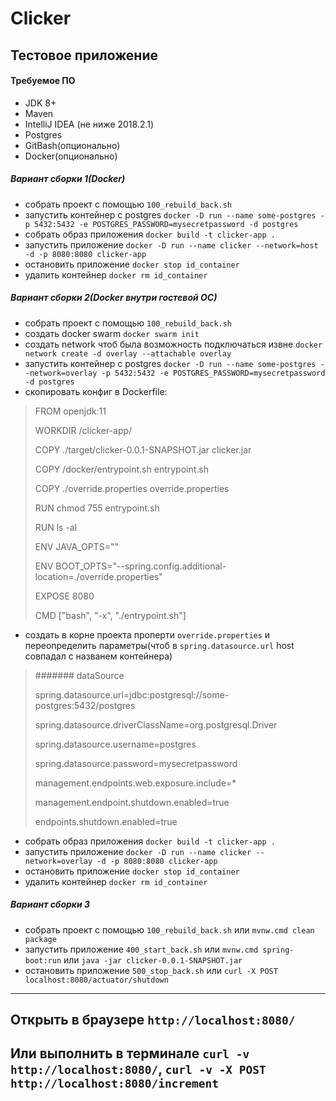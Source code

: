 Clicker
======
## Тестовое приложение

#### Требуемое ПО
 - JDK 8+
 - Maven
 - IntelliJ IDEA (не ниже 2018.2.1)
 - Postgres
 - GitBash(опционально)
 - Docker(опционально)
 
##### Вариант сборки 1(Docker)
- собрать проект с помощью `100_rebuild_back.sh`
- запустить контейнер с postgres `docker -D run --name some-postgres -p 5432:5432 -e POSTGRES_PASSWORD=mysecretpassword -d postgres`
- собрать образ приложения `docker build -t clicker-app .`
- запустить приложение `docker -D run --name clicker --network=host -d -p 8080:8080 clicker-app`
- остановить приложение `docker stop id_container`
- удалить контейнер `docker rm id_container`
 
##### Вариант сборки 2(Docker внутри гостевой ОС)
- собрать проект с помощью `100_rebuild_back.sh`
- создать docker swarm `docker swarm init`
- создать network чтоб была возможность подключаться извне `docker network create -d overlay --attachable overlay`
- запустить контейнер с postgres `docker -D run --name some-postgres --network=overlay -p 5432:5432 -e POSTGRES_PASSWORD=mysecretpassword -d postgres`
- скопировать конфиг в Dockerfile:
>FROM openjdk:11
>
>WORKDIR /clicker-app/
>
>COPY ./target/clicker-0.0.1-SNAPSHOT.jar clicker.jar
>
>COPY /docker/entrypoint.sh entrypoint.sh
>
>COPY ./override.properties override.properties
>
>RUN chmod 755 entrypoint.sh
>
>RUN ls -al
>
>ENV JAVA_OPTS=""
>
>ENV BOOT_OPTS="--spring.config.additional-location=./override.properties"
>
>EXPOSE 8080
>
>CMD ["bash", "-x", "./entrypoint.sh"]
- создать в корне проекта проперти `override.properties` и переопределить параметры(чтоб в `spring.datasource.url` host совпадал с названем контейнера)
>####### dataSource
>
>spring.datasource.url=jdbc:postgresql://some-postgres:5432/postgres
>
>spring.datasource.driverClassName=org.postgresql.Driver
>
>spring.datasource.username=postgres
>
>spring.datasource.password=mysecretpassword
>
>management.endpoints.web.exposure.include=*
>
>management.endpoint.shutdown.enabled=true
>
>endpoints.shutdown.enabled=true
- собрать образ приложения `docker build -t clicker-app .`
- запустить приложение `docker -D run --name clicker --network=overlay -d -p 8080:8080 clicker-app`
- остановить приложение `docker stop id_container`
- удалить контейнер `docker rm id_container`
 
 ##### Вариант сборки 3
 - собрать проект с помощью `100_rebuild_back.sh` или `mvnw.cmd clean package`
 - запустить приложение `400_start_back.sh` или `mvnw.cmd spring-boot:run` или `java -jar clicker-0.0.1-SNAPSHOT.jar`
 - остановить приложение `500_stop_back.sh` или `curl -X POST localhost:8080/actuator/shutdown`

------
Открыть в браузере `http://localhost:8080/`
------
Или выполнить в терминале  `curl -v http://localhost:8080/`, `curl -v -X POST http://localhost:8080/increment`
-----